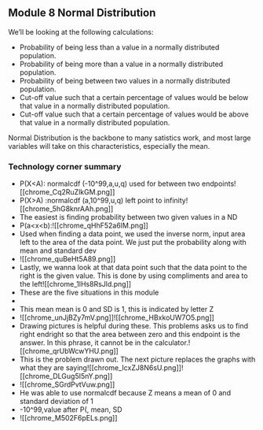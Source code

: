 
## Module 8 Normal Distribution

We’ll be looking at the following calculations:

- Probability of being less than a value in a normally distributed population.
- Probability of being more than a value in a normally distributed population.
- Probability of being between two values in a normally distributed population.
- Cut-off value such that a certain percentage of values would be below that value in a normally distributed population.
- Cut-off value such that a certain percentage of values would be above that value in a normally distributed population.

Normal Distribution is the backbone to many satistics work, and most large variables will take on this characteristics, especially the mean.

### Technology corner summary
- P(X<A): normalcdf (-10^99,a,u,q)  used for between two endpoints![[chrome_Cq2RuZlkGM.png]]
- P(X>A) :normalcdf (a,10^99,u,q) left point to infinity![[chrome_5hG8knrAAh.png]]
- The easiest is finding probability between two given values in a ND
- P(a<x<b):![[chrome_qHhF52a6IM.png]]
- Used when finding a data point, we used the inverse norm, input area left to the area of the data point. We just put the probability along with mean and standard dev
- ![[chrome_quBeHt5A89.png]]
- Lastly, we wanna look at that data point such that the data point to the right is the given value. This is done by using compliments and area to the left![[chrome_1lHs8RsJld.png]]
- These are the five situations in this module
- 
- This mean mean is 0 and SD is 1, this is indicated by letter Z
- ![[chrome_unJjBZy7mV.png]]![[chrome_HBxkoUW7O5.png]]
- Drawing pictures is helpful during these. This problems asks us to find right endright so that the area between zero and this endpoint is the answer. In this phrase, it cannot be in the calculator.![[chrome_qrUbWcwYHU.png]]
- This is the problem drawn out.  The next picture replaces the graphs with what they are saying![[chrome_IcxZJ8N6sU.png]]![[chrome_DLGug5I5nY.png]]
- ![[chrome_SGrdPvtVuw.png]]
- He was able to use normalcdf because Z means a mean of 0 and standard deviation of 1
- -10^99,value after  P(, mean, SD
- ![[chrome_M502F6pELs.png]]